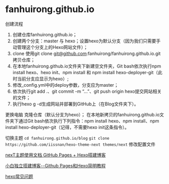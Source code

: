 # fanhuirong.github.io


创建流程
1. 创建仓库fanhuirong.github.io；
2. 创建两个分支：master 与 hexo；设置hexo为默认分支（因为我们只需要手动管理这个分支上的Hexo网站文件）；
3. clone 使用git clone git@github.com:fanhuirong/fanhuirong.github.io.git拷贝仓库；
4. 在本地fanhuirong.github.io文件夹下新建空文件夹，Git bash依次执行npm install hexo、hexo init、npm install 和 npm install hexo-deployer-git（此时当前分支应显示为hexo）;
5. 修改_config.yml中的deploy参数，分支应为master；
6. 依次执行git add .、git commit -m “…”、git push origin hexo提交网站相关的文件；
7. 执行hexo g -d生成网站并部署到GitHub上（在Blog文件夹下）。

更换电脑
克隆仓库（默认分支为hexo）；
在本地新拷贝的fanhuirong.github.io文件夹下通过Git bash依次执行下列指令：npm install hexo、npm install、npm install hexo-deployer-git（记得，不需要hexo init这条指令）。

切换主题
`cd fanhuirong.github.io/blog` 
`git clone https://github.com/iissnan/hexo-theme-next themes/next`
修改配置文件

[nexT主题使用文档 ](http://theme-next.iissnan.com/getting-started.html)
[GitHub Pages + Hexo搭建博客](http://crazymilk.github.io/2015/12/28/GitHub-Pages-Hexo%E6%90%AD%E5%BB%BA%E5%8D%9A%E5%AE%A2/#more)

[小白独立搭建博客--Github Pages和Hexo简明教程](https://my.oschina.net/ryaneLee/blog/638440)

[hexo常见问题](http://www.jianshu.com/p/4d2c07a330da)